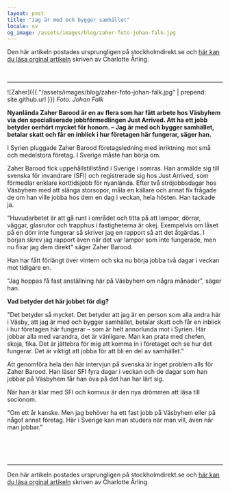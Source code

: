 ```yaml
---
layout: post
title: "Jag är med och bygger samhället"
locale: sv
og_image: /assets/images/blog/zaher-foto-johan-falk.jpg
---
```


Den här artikeln postades ursprungligen på stockholmdirekt.se och [här kan du läsa orginal artikeln](http://www.stockholmdirekt.se/nyheter/jag-ar-med-och-bygger-samhallet/repdpnpls!1rOV9ve@zTt29u1FgbyBCg/) skriven av Charlotte Årling.

&zwnj;&zwnj;&zwnj;&zwnj;&zwnj;&zwnj;&zwnj;&zwnj;&zwnj;&zwnj;&zwnj;&zwnj;&zwnj;&zwnj;&zwnj;&zwnj;&zwnj;
&zwnj;&zwnj;&zwnj;&zwnj;&zwnj;&zwnj;&zwnj;&zwnj;&zwnj;&zwnj;&zwnj;&zwnj;&zwnj;&zwnj;&zwnj;&zwnj;&zwnj;
&zwnj;&zwnj;&zwnj;&zwnj;&zwnj;&zwnj;&zwnj;&zwnj;&zwnj;&zwnj;&zwnj;&zwnj;&zwnj;&zwnj;&zwnj;&zwnj;&zwnj;
&zwnj;&zwnj;&zwnj;&zwnj;&zwnj;&zwnj;&zwnj;&zwnj;&zwnj;&zwnj;&zwnj;&zwnj;&zwnj;&zwnj;&zwnj;&zwnj;&zwnj;
&zwnj;&zwnj;&zwnj;&zwnj;&zwnj;&zwnj;&zwnj;&zwnj;&zwnj;&zwnj;&zwnj;&zwnj;&zwnj;&zwnj;&zwnj;&zwnj;&zwnj;
&zwnj;&zwnj;&zwnj;&zwnj;&zwnj;&zwnj;&zwnj;&zwnj;&zwnj;&zwnj;&zwnj;&zwnj;&zwnj;&zwnj;&zwnj;&zwnj;&zwnj;

---

![Zaher]({{ "/assets/images/blog/zaher-foto-johan-falk.jpg" | prepend: site.github.url }})
_Foto: Johan Falk_

__Nyanlända Zaher Barood är en av flera som har fått arbete hos Väsbyhem via den specialiserade jobbförmedlingen Just Arrived. Att ha ett jobb betyder oerhört mycket för honom. – Jag är med och bygger samhället, betalar skatt och får en inblick i hur företagen här fungerar, säger han.__

I Syrien pluggade Zaher Barood företagsledning med inriktning mot små och medelstora företag. I Sverige måste han börja om.

Zaher Barood fick uppehållstillstånd i Sverige i somras. Han anmälde sig till svenska för invandrare (SFI) och registrerade sig hos Just Arrived, som förmedlar enklare korttidsjobb för nyanlända. Efter två ströjobbsdagar hos Väsbyhem med att slänga storsopor, måla en källare och annat fix frågade de om han ville jobba hos dem en dag i veckan, hela hösten. Han tackade ja.

"Huvudarbetet är att gå runt i området och titta på att lampor, dörrar, väggar, glasrutor och trapphus i fastigheterna är okej. Exempelvis om låset på en dörr inte fungerar så skriver jag en rapport så att det åtgärdas. I början skrev jag rapport även när det var lampor som inte fungerade, men nu fixar jag dem direkt" säger Zaher Barood.

Han har fått förlängt över vintern och ska nu börja jobba två dagar i veckan mot tidigare en.

"Jag hoppas få fast anställning här på Väsbyhem om några månader", säger han.

__Vad betyder det här jobbet för dig?__

"Det betyder så mycket. Det betyder att jag är en person som alla andra här i Väsby, att jag är med och bygger samhället, betalar skatt och får en inblick i hur företagen här fungerar – som är helt annorlunda mot i Syrien. Här jobbar alla med varandra, det är vänligare. Man kan prata med chefen, skoja, fika. Det är jättebra för mig att komma in i företaget och se hur det fungerar. Det är viktigt att jobba för att bli en del av samhället."

Att genomföra hela den här intervjun på svenska är inget problem alls för Zaher Barood. Han läser SFI fyra dagar i veckan och de dagar som han jobbar på Väsbyhem får han öva på det han har lärt sig.

När han är klar med SFI och komvux är den nya drömmen att läsa till socionom.

"Om ett år kanske. Men jag behöver ha ett fast jobb på Väsbyhem eller på något annat företag. Här i Sverige kan man studera när man vill, även när man jobbar."

<br><br><br>

---

Den här artikeln postades ursprungligen på stockholmdirekt.se och [här kan du läsa orginal artikeln](http://www.stockholmdirekt.se/nyheter/jag-ar-med-och-bygger-samhallet/repdpnpls!1rOV9ve@zTt29u1FgbyBCg/) skriven av Charlotte Årling.
